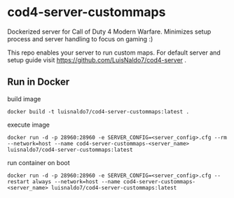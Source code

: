 # cod4-server-custommaps

Dockerized server for Call of Duty 4 Modern Warfare. Minimizes setup process and server handling to focus on gaming :)

This repo enables your server to run custom maps. For default server and setup guide visit https://github.com/LuisNaldo7/cod4-server .

## Run in Docker

build image

    docker build -t luisnaldo7/cod4-server-custommaps:latest .

execute image

    docker run -d -p 28960:28960 -e SERVER_CONFIG=<server_config>.cfg --rm --network=host --name cod4-server-custommaps-<server_name> luisnaldo7/cod4-server-custommaps:latest

run container on boot

    docker run -d -p 28960:28960 -e SERVER_CONFIG=<server_config>.cfg --restart always --network=host --name cod4-server-custommaps-<server_name> luisnaldo7/cod4-server-custommaps:latest
